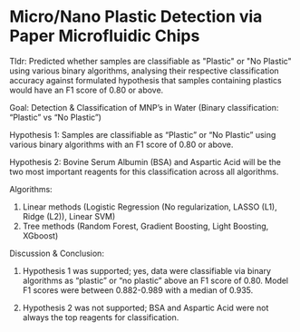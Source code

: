 # Micro/Nano Plastic Detection via Paper Microfluidic Chips

Tldr: Predicted whether samples are classifiable as "Plastic" or "No Plastic" using various binary algorithms, analysing their respective classification accuracy against formulated hypothesis that samples containing plastics would have an F1 score of 0.80 or above.

Goal: Detection & Classification of MNP’s in Water
(Binary classification: “Plastic” vs “No Plastic”)

Hypothesis 1: 
Samples are classifiable as “Plastic” or “No Plastic” using various binary algorithms with an F1 score of 0.80 or above.

Hypothesis 2: 
Bovine Serum Albumin (BSA) and Aspartic Acid will be the two most important reagents for this classification across all algorithms.

Algorithms:
1. Linear methods (Logistic Regression (No regularization, LASSO (L1), Ridge (L2)), Linear SVM)
2. Tree methods (Random Forest, Gradient Boosting, Light Boosting, XGboost)


Discussion & Conclusion: 
1. Hypothesis 1 was supported; yes, data were classifiable via binary algorithms
as “plastic” or “no plastic” above an F1 score of 0.80. Model F1 scores were
between 0.882-0.989 with a median of 0.935.

3. Hypothesis 2 was not supported; BSA and Aspartic Acid were not always the
top reagents for classification.
